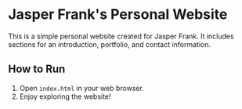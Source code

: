 # Jasper Frank's Personal Website

This is a simple personal website created for Jasper Frank. It includes sections for an introduction, portfolio, and contact information.

## How to Run
1. Open `index.html` in your web browser.
2. Enjoy exploring the website!
